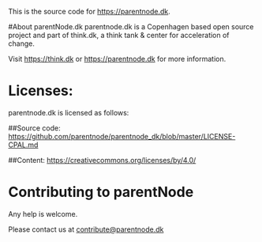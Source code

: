 This is the source code for https://parentnode.dk.

#About parentNode.dk
parentnode.dk is a Copenhagen based open source project and part of think.dk, a think tank & center for acceleration of change. 

Visit https://think.dk or https://parentnode.dk for more information.

# Licenses:
parentnode.dk is licensed as follows:

##Source code:
https://github.com/parentnode/parentnode_dk/blob/master/LICENSE-CPAL.md

##Content:
https://creativecommons.org/licenses/by/4.0/


# Contributing to parentNode

Any help is welcome. 

Please contact us at [contribute@parentnode.dk](mailto:contribute@parentnode.dk)
